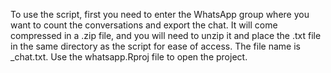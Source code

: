 To use the script, first you need to enter the WhatsApp group where you want to count the conversations and export the chat.
It will come compressed in a .zip file, and you will need to unzip it and place the .txt file in the same directory as the script for ease of access.
The file name is _chat.txt.
Use the whatsapp.Rproj file to open the project.
